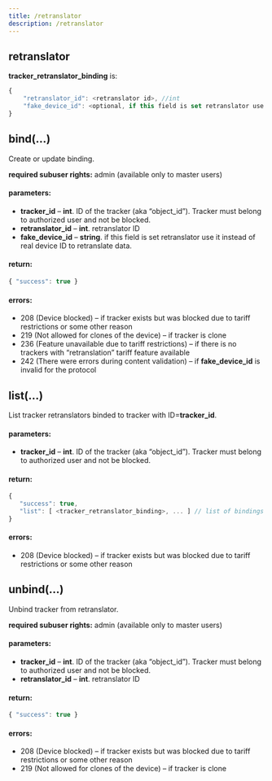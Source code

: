```yaml
---
title: /retranslator
description: /retranslator
---
```


## retranslator

**tracker_retranslator_binding** is:
```js
{
    "retranslator_id": <retranslator id>, //int
    "fake_device_id": <optional, if this field is set retranslator use it instead of real device id to retranslate data> //string
}
```

## bind(…)
Create or update binding.

**required subuser rights:** admin (available only to master users)

#### parameters:
* **tracker_id** – **int**. ID of the tracker (aka “object_id”). Tracker must belong to authorized user and not be blocked.
* **retranslator_id** – **int**. retranslator ID
* **fake_device_id** – **string**. if this field is set retranslator use it instead of real device ID to retranslate data.

#### return:
```js
{ "success": true }
```

#### errors:
*   208 (Device blocked) – if tracker exists but was blocked due to tariff restrictions or some other reason
*   219 (Not allowed for clones of the device) – if tracker is clone
*   236 (Feature unavailable due to tariff restrictions) – if there is no trackers with “retranslation” tariff feature available
*   242 (There were errors during content validation) – if **fake_device_id** is invalid for the protocol

## list(…)
List tracker retranslators binded to tracker with ID=**tracker_id**.

#### parameters:
* **tracker_id** – **int**. ID of the tracker (aka “object_id”). Tracker must belong to authorized user and not be blocked.

#### return:
```js
{
   "success": true,
   "list": [ <tracker_retranslator_binding>, ... ] // list of bindings
}
```

#### errors:
*   208 (Device blocked) – if tracker exists but was blocked due to tariff restrictions or some other reason

## unbind(…)
Unbind tracker from retranslator.

**required subuser rights:** admin (available only to master users)

#### parameters:
* **tracker_id** – **int**. ID of the tracker (aka “object_id”). Tracker must belong to authorized user and not be blocked.
* **retranslator_id** – **int**. retranslator ID

#### return:
```js
{ "success": true }
```

#### errors:
*   208 (Device blocked) – if tracker exists but was blocked due to tariff restrictions or some other reason
*   219 (Not allowed for clones of the device) – if tracker is clone
